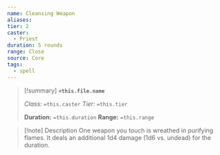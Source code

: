 ```yaml
---
name: Cleansing Weapon
aliases: 
tier: 2
caster:
  - Priest
duration: 5 rounds
range: Close
source: Core
tags:
  - spell
---
```


> [!summary] **`=this.file.name`**
> 
> *Class:* `=this.caster`
> *Tier:* `=this.tier`
> 
> **Duration:** `=this.duration`
> **Range:** `=this.range`

>[!note] Description
> One weapon you touch is wreathed in purifying flames. It deals an additional 1d4 damage (1d6 vs. undead) for the duration.